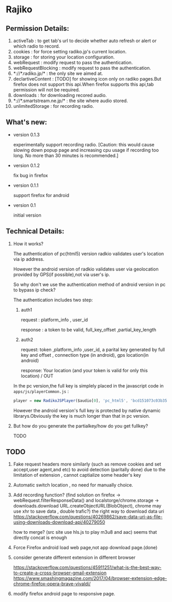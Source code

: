 Rajiko
====================

Permission Details:
-------------------
1. activeTab : to get tab's url to decide whether auto refresh or alert or which radio to record.
2. cookies : for force setting radiko.jp's current location.
3. storage : for storing your location configuration.
4. webRequest : modify request to pass the authentication.
5. webRequestBlocking : modify request to pass the authentication.
6. \*://*.radiko.jp/\* : the only site we aimed at.
7. declartiveContent : [TODO] for showing icon only on radiko pages.But firefox does not support this api.When firefox supports this api,tab permission will not be required.
8. downloads : for downloading recored audio.
9. \*://*.smartstream.ne.jp/\* : the site where audio stored.
10. unlimitedStorage : for recording radio.

What's new:
-----------

+ version 0.1.3

    experimentally support recording radio. [Caution: this would cause slowing down popup page and increasing cpu usage if recording too long. No more than 30 minutes is recommended.]

+ version 0.1.2
    
    fix bug in firefox

+ version 0.1.1

    support firefox for android

+ version 0.1
    
    initial version
    

Technical Details:
------------------
1. How it works?

    The authentication of pc(html5) version radkio validates user's location via ip address.
    
    However the android version of radkio validates user via geolocation provided by GPS(if possible),not via user's ip.
    
    So why don't we use the authentication method of android version in pc to bypass ip check?

    The authentication includes two step:
    1.  auth1

        request : platform_info , user_id

        response : a token to be valid, full_key_offset ,partial_key_length

    2.  auth2

        request: token ,platform_info ,user_id, a parital key generated by full key and offset ,  connection type (in android), gps location(in android)

        response: Your location (and your token is valid for only this location) / OUT
    
    In the pc version,the full key is simplely placed in the javascript code in `apps/js/playerCommon.js` :

    ```javascript
    player = new RadikoJSPlayer($audio[0], 'pc_html5', 'bcd151073c03b352e1ef2fd66c32209da9ca0afa' /*full key*/ ...
    ```
    However the android version's full key is protected by native dynamic librarys.Obviously the key is much longer than that in pc version.

2. But how do you generate the partialkey/how do you get fullkey?
    
    TODO

TODO
------------
1. Fake request headers more similarly (such as remove cookies and set accept,user agent,and etc) to avoid detection (paritally done)
    due to the limitation of extension , cannot captialize some header's key 
2. Automatic switch location , no need for manually choice.
3. Add recording function? (find solution on firefox -> webRequest.filterResponseData() and localstorge/chrome.storage ->  downloads.download  URL.createObjectURL(BlobObject), chrome may use xhr to save data , double trafic?) 
    the right way to download data uri 
    https://stackoverflow.com/questions/40269862/save-data-uri-as-file-using-downloads-download-api/40279050

    how to merge? (src site use hls.js to play m3u8 and aac) 
        seems that directly concat is enough

4. Force Firefox android load web page,not app download page.(done)
5. consider generate different extension in different browser 

    https://stackoverflow.com/questions/45911251/what-is-the-best-way-to-create-a-cross-browser-gmail-extension
    https://www.smashingmagazine.com/2017/04/browser-extension-edge-chrome-firefox-opera-brave-vivaldi/
6. modify firefox android page to responsive page.